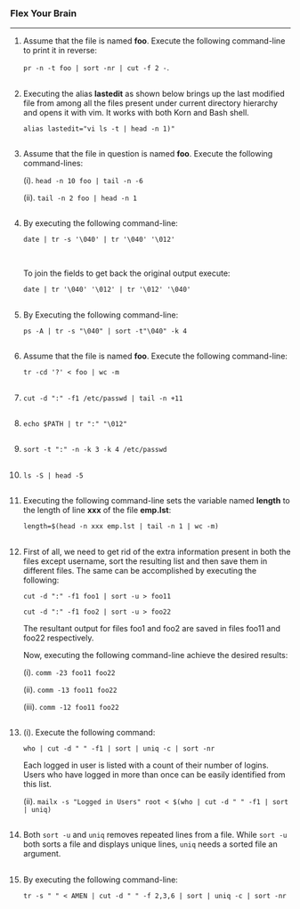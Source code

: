 ### Flex Your Brain

---

01. Assume that the file is named **foo**. Execute the following command-line to print it in reverse:

    `pr -n -t foo | sort -nr | cut -f 2 -`.

##

02. Executing the alias **lastedit** as shown below brings up the last modified file from among all the files present under current directory hierarchy and opens it with vim. It works with both Korn and Bash shell.

    `alias lastedit="vi ls -t | head -n 1)"`

##

03. Assume that the file in question is named **foo**. Execute the following command-lines:

    (i). `head -n 10 foo | tail -n -6`

    (ii). `tail -n 2 foo | head -n 1`

##

04. By executing the following command-line:

    `date | tr -s '\040' | tr '\040' '\012'`

    <br/>

    To join the fields to get back the original output execute:

    `date | tr '\040' '\012' | tr '\012' '\040'`

##

05. By Executing the following command-line:

    `ps -A | tr -s "\040" | sort -t"\040" -k 4`

##

06. Assume that the file is named **foo**. Execute the following command-line:

    `tr -cd '?' < foo | wc -m`

##

07. `cut -d ":" -f1 /etc/passwd | tail -n +11`

##

08. `echo $PATH | tr ":" "\012"`

##

09. `sort -t ":" -n -k 3 -k 4 /etc/passwd`

##

10. `ls -S | head -5`

##

11. Executing the following command-line sets the variable named **length** to the length of line **xxx** of the file **emp.lst**:

    `length=$(head -n xxx emp.lst | tail -n 1 | wc -m)`

##

12. First of all, we need to get rid of the extra information present in both the files except username, sort the resulting list and then save them in different files. The same can be accomplished by executing the following:

    `cut -d ":" -f1 foo1 | sort -u > foo11`

    `cut -d ":" -f1 foo2 | sort -u > foo22`

    The resultant output for files foo1 and foo2 are saved in files foo11 and foo22 respectively.

    Now, executing the following command-line achieve the desired results:

    (i). `comm -23 foo11 foo22`

    (ii). `comm -13 foo11 foo22`

    (iii). `comm -12 foo11 foo22`

##

13. (i). Execute the following command:

    `who | cut -d " " -f1 | sort | uniq -c | sort -nr`

    Each logged in user is listed with a count of their number of logins. Users who have logged in more than once can be easily identified from this list.

    (ii). `mailx -s "Logged in Users" root < $(who | cut -d " " -f1 | sort | uniq)`

##

14. Both `sort -u` and `uniq` removes repeated lines from a file. While `sort -u` both sorts a file and displays unique lines, `uniq` needs a sorted file an argument.

##

15. By executing the following command-line:

    `tr -s " " < AMEN | cut -d " " -f 2,3,6 | sort | uniq -c | sort -nr`

##
